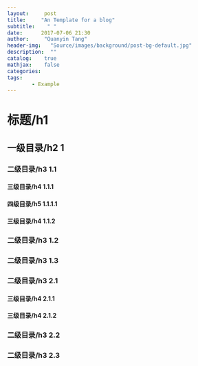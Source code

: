 ```yaml
---
layout:     post
title:     "An Template for a blog"
subtitle:    " "
date:      2017-07-06 21:30
author:     "Quanyin Tang"
header-img:   "Source/images/background/post-bg-default.jpg"
description:  ""
catalog:    true
mathjax:    false
categories:   
tags:
        - Example
---
```

# 标题/h1 

## 一级目录/h2 1

### 二级目录/h3 1.1

#### 三级目录/h4 1.1.1
#### 四级目录/h5 1.1.1.1

#### 三级目录/h4 1.1.2

### 二级目录/h3 1.2

### 二级目录/h3 1.3

### 二级目录/h3 2.1

#### 三级目录/h4 2.1.1

#### 三级目录/h4 2.1.2

### 二级目录/h3 2.2

### 二级目录/h3 2.3

